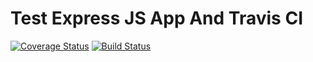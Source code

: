 # Test Express JS App And Travis CI

[![Coverage Status](https://coveralls.io/repos/github/emmanuelbenson/test/badge.png?branch=master)](https://coveralls.io/github/emmanuelbenson/test?branch=master)
[![Build Status](https://travis-ci.com/emmanuelbenson/test.svg?branch=master)](https://travis-ci.com/emmanuelbenson/test)